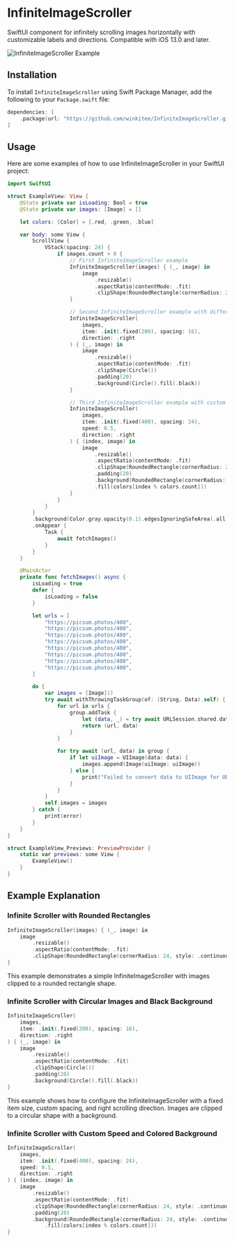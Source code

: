 # InfiniteImageScroller

SwiftUI component for infinitely scrolling images horizontally with customizable labels and directions. Compatible with iOS 13.0 and later.

![InfiniteImageScroller Example](https://winkitee.github.io/InfiniteImageScroller/example_10.gif)

## Installation

To install `InfiniteImageScroller` using Swift Package Manager, add the following to your `Package.swift` file:

```swift
dependencies: [
    .package(url: "https://github.com/winkitee/InfiniteImageScroller.git", from: "0.1.0")
]
```

## Usage

Here are some examples of how to use InfiniteImageScroller in your SwiftUI project:

```swift
import SwiftUI

struct ExampleView: View {
    @State private var isLoading: Bool = true
    @State private var images: [Image] = []

    let colors: [Color] = [.red, .green, .blue]

    var body: some View {
        ScrollView {
            VStack(spacing: 24) {
                if images.count > 0 {
                    // First InfiniteImageScroller example
                    InfiniteImageScroller(images) { (_, image) in
                        image
                            .resizable()
                            .aspectRatio(contentMode: .fit)
                            .clipShape(RoundedRectangle(cornerRadius: 24, style: .continuous))
                    }

                    // Second InfiniteImageScroller example with different configuration
                    InfiniteImageScroller(
                        images,
                        item: .init(.fixed(200), spacing: 16),
                        direction: .right
                    ) { (_, image) in
                        image
                            .resizable()
                            .aspectRatio(contentMode: .fit)
                            .clipShape(Circle())
                            .padding(20)
                            .background(Circle().fill(.black))
                    }

                    // Third InfiniteImageScroller example with custom speed and background color
                    InfiniteImageScroller(
                        images,
                        item: .init(.fixed(400), spacing: 24),
                        speed: 0.5,
                        direction: .right
                    ) { (index, image) in
                        image
                            .resizable()
                            .aspectRatio(contentMode: .fit)
                            .clipShape(RoundedRectangle(cornerRadius: 24, style: .continuous))
                            .padding(20)
                            .background(RoundedRectangle(cornerRadius: 24, style: .continuous)
                            .fill(colors[index % colors.count]))
                    }
                }
            }
        }
        .background(Color.gray.opacity(0.1).edgesIgnoringSafeArea(.all))
        .onAppear {
            Task {
                await fetchImages()
            }
        }
    }

    @MainActor
    private func fetchImages() async {
        isLoading = true
        defer {
            isLoading = false
        }

        let urls = [
            "https://picsum.photos/400",
            "https://picsum.photos/400",
            "https://picsum.photos/400",
            "https://picsum.photos/400",
            "https://picsum.photos/400",
            "https://picsum.photos/400",
            "https://picsum.photos/400",
            "https://picsum.photos/400",
        ]

        do {
            var images = [Image]()
            try await withThrowingTaskGroup(of: (String, Data).self) { group in
                for url in urls {
                    group.addTask {
                        let (data, _) = try await URLSession.shared.data(from: URL(string: url)!)
                        return (url, data)
                    }
                }

                for try await (url, data) in group {
                    if let uiImage = UIImage(data: data) {
                        images.append(Image(uiImage: uiImage))
                    } else {
                        print("Failed to convert data to UIImage for URL: \(url)")
                    }
                }
            }
            self.images = images
        } catch {
            print(error)
        }
    }
}

struct ExampleView_Previews: PreviewProvider {
    static var previews: some View {
        ExampleView()
    }
}
```

## Example Explanation

### Infinite Scroller with Rounded Rectangles

```swift
InfiniteImageScroller(images) { (_, image) in
    image
        .resizable()
        .aspectRatio(contentMode: .fit)
        .clipShape(RoundedRectangle(cornerRadius: 24, style: .continuous))
}
```

This example demonstrates a simple InfiniteImageScroller with images clipped to a rounded rectangle shape.

### Infinite Scroller with Circular Images and Black Background

```swift
InfiniteImageScroller(
    images,
    item: .init(.fixed(200), spacing: 16),
    direction: .right
) { (_, image) in
    image
        .resizable()
        .aspectRatio(contentMode: .fit)
        .clipShape(Circle())
        .padding(20)
        .background(Circle().fill(.black))
}
```
This example shows how to configure the InfiniteImageScroller with a fixed item size, custom spacing, and right scrolling direction. Images are clipped to a circular shape with a background.

### Infinite Scroller with Custom Speed and Colored Background
```swift
InfiniteImageScroller(
    images,
    item: .init(.fixed(400), spacing: 24),
    speed: 0.5,
    direction: .right
) { (index, image) in
    image
        .resizable()
        .aspectRatio(contentMode: .fit)
        .clipShape(RoundedRectangle(cornerRadius: 24, style: .continuous))
        .padding(20)
        .background(RoundedRectangle(cornerRadius: 24, style: .continuous)
            .fill(colors[index % colors.count]))
}
```
